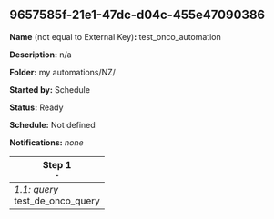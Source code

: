 ## 9657585f-21e1-47dc-d04c-455e47090386

**Name** (not equal to External Key)**:** test_onco_automation

**Description:** n/a

**Folder:** my automations/NZ/

**Started by:** Schedule

**Status:** Ready

**Schedule:** Not defined

**Notifications:** _none_


| Step 1<br>_<small>-</small>_ |
| --- |
| _1.1: query_<br>test_de_onco_query |
